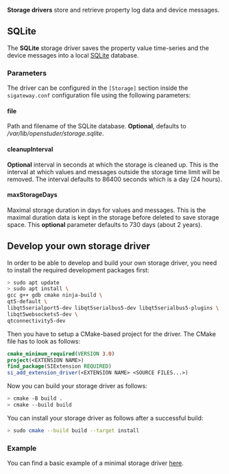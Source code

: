 **Storage drivers** store and retrieve property log data and device messages.

## SQLite

The **SQLite** storage driver saves the property value time-series and the device messages into a local [SQLite](https://www.sqlite.org/index.html) database.

### Parameters

The driver can be configured in the `[Storage]` section inside the `sigateway.conf` configuration file using the following parameters:

#### file

Path and filename of the SQLite database. **Optional**, defaults to */var/lib/openstuder/storage.sqlite*.

#### cleanupInterval

**Optional** interval in seconds at which the storage is cleaned up. This is the interval at which values and messages outside the storage time limit will be removed. The interval defaults to 86400
seconds which is a day (24 hours).

#### maxStorageDays

Maximal storage duration in days for values and messages. This is the maximal duration data is kept in the storage before deleted to save storage space. This **optional** parameter defaults to 730
days (about 2 years).


## Develop your own storage driver

In order to be able to develop and build your own storage driver, you need to install the required development
packages first:

```bash
> sudo apt update
> sudo apt install \
gcc g++ gdb cmake ninja-build \
qt5-default \
libqt5serialport5-dev libqt5serialbus5-dev libqt5serialbus5-plugins \
libqt5websockets5-dev \
qtconnectivity5-dev
```

Then you have to setup a CMake-based project for the driver. The CMake file has to look as follows:

```cmake
cmake_minimum_required(VERSION 3.0)
project(<EXTENSION NAME>)
find_package(SIExtension REQUIRED)
si_add_extension_driver(<EXTENSION NAME> <SOURCE FILES...>)
```

Now you can build your storage driver as follows:

```bash
> cmake -B build .
> cmake --build build
```

You can install your storage driver as follows after a successful build:

```bash
> sudo cmake --build build --target install
```

### Example

You can find a basic example of a minimal storage driver [here](https://github.com/OpenStuder/driver-examples).
